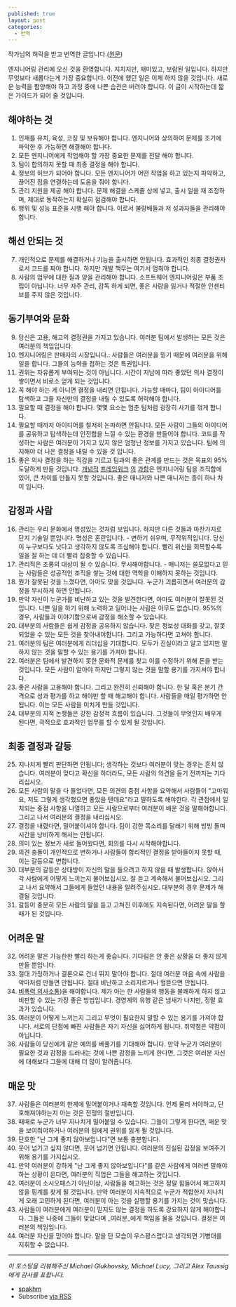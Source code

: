 ```yaml
---
published: true
layout: post
categories:
  - 번역
---
```


작가님의 허락을 받고 번역한 글입니다.([원문](https://www.defmacro.org/2014/10/03/engman.html))

엔지니어링 관리에 오신 것을  환영합니다. 지치지만, 재미있고, 보람된 일입니다. 하지만 무엇보다 새롭다는게 가장 중요합니다. 이전에 했던 일은 이제 하지 않을 것입니다. 새로운 능력을 함양해야 하고 과정 중에 나쁜 습관은 버려야 합니다. 이 글이 시작하는데 짧은 가이드가 되어 줄 것입니다.

해야하는 것
---

1. 인재를 유치, 육성, 코칭 및 보유해야 합니다. 엔지니어와 상의하여 문제를 조기에 파악한 후 가능하면 해결해야 합니다.
2. 모든 엔지니어에게 작업해야 할 가장 중요한 문제를 전달 해야 합니다.
3. 팀이 합의하지 못할 때 최종 결정을 해야 합니다.
4.  정보의 허브가 되어야 합니다. 모든 엔지니어가 어떤 작업을 하고 있는지 파악하고, 끊어진 점을 연결하는데 도움을 줘야 합니다.
5. 관리 지원을 제공 해야 합니다. 문제 해결을 스케줄 상에 넣고, 출시 일을 재 조정하며, 제대로 동작하는지 확실히 점검해야 합니다.
6. 행위 및 성능 표준을 시행 해야 합니다. 이로서 불량배들과 저 성과자들을 관리해야 합니다.

해선 안되는 것
---

7. 개인적으로 문제를 해결하거나 기능을 출시하면 안됩니다. 효과적인 최종 결정권자로서 코드를 짜야 합니다. 하지만 개발 책무는 여기서 멈춰야 합니다.
8. 사람의 업무에 대한 질과 양을 관리해야 합니다. 소프트웨어 엔지니어링은 부품 조립이 아닙니다. 너무 자주 관리, 감독 하게 되면, 좋은 사람을 잃거나 적절한 인센티브를 주지 않은 것입니다.

동기부여와 문화
---

9. 당신은 고용, 해고의 결정권을 가지고 있습니다. 여러분 팀에서 발생하는 모든 것은 여러분의 책임입니다.
10. 엔지니어링은 판매자의 시장입니다.: 사람들은 여러분을 믿기 때문에 여러분을 위해 일을 합니다. 그들의 능력을 접하는 것은 특권입니다.
11. 권위는 자유롭게 부여되는 것이 아닙니다. 시간이 지남에 따라 좋았던 의사 결정이 쌓이면서 비로소 얻게 되는 것입니다.
12. 꼭 해야 하는 게 아니면 결정을 내리면 안됩니다. 가능할 때마다, 팀이 아이디어를 탐색하고 그들 자신만의 결정을 내릴 수 있도록 허락해야 합니다.
13. 필요할 때 결정을 해야 합니다. 몇몇 요소는 멈춘 팀처럼 굉장히 사기를 꺾게 합니다.
14. 필요할 때까지 아이디어를 철저히 논파하면 안됩니다. 모든 사람이 그들의 아이디어를 공유하고 탐색하는데 안전함을 느낄 수 있는 환경을 만들어야 합니다. 코드를 작성하는 사람은 여러분이 가지고 있지 않은 엄청난 정보를 가지고 있습니다. 팀에 의지해야 더 나은 결정을 내릴 수 있을 것 입니다.
15. 좋은 의사 결정을 하는 직감을 기르고 팀과의 좋은 관계를 만드는 것은 목표의 95% 도달하게 만들 것입니다. [개념적](https://en.wikipedia.org/wiki/OKR) [프레임워크](https://en.wikipedia.org/wiki/Kanban) [의](https://en.wikipedia.org/wiki/Scrum_(software_development)) [과함](http://randsinrepose.com/archives/the-update-the-vent-and-the-disaster/)은 엔지니어링 팀을 조직함에 있어, 큰 차이를 만들지 못할 것입니다. 좋은 매니저와 나쁜 매니저는 종이 하나 차이 입니다.

감정과 사람
---

16. 관리는 우리 문화에서 명성있는 것처럼 보입니다. 하지만 다른 것들과 마찬가지로 단지 기술일 뿐입니다. 명성은 혼란입니다. - 변하기 쉬우며, 무작위적입니다. 당신이 누구보다도 낫다고 생각하지 않도록 조심해야 합니다. 빨리 위신을 회복할수록 일을 잘 하는 데 더 빨리 집중할 수 있습니다.
17. 관리직은 조롱의 대상이 될 수 있습니다. 무시해야합니다. - 매니저는 쓸모없다고 믿는 사람들은 성공적인 조직을 쌓는 것에 대한 역학을 이해하지 못하는 것입니다.
18. 뭔가 잘못된 것을 느꼈다면, 아마도 맞을 것입니다. 누군가 괴롭히면서 여러분의 감정을 무시하게 하면 안됩니다.
19. 만약 자신이 누군가를 비난하고 있는 것을 발견한다면, 아마도 여러분이 잘못된 것입니다. 나쁜 일을 하기 위해 노력하고 일어나는 사람은 아무도 없습니다. 95%의 경우, 사람들과 이야기함으로써 감정을 해소할 수 있습니다.
20. 대부분의 사람들은 쉽게 감정을 공유하지 않습니다. 잦은 정보성 대화를 갖고, 잘못되었을 수 있는 모든 것을 찾아내야합니다. 그리고 가능하다면 고쳐야 합니다.
21. 여러분의 팀은 여러분에게 리더십을 기대합니다. 모두가 진실이라고 알고 있지만 말하지 않는 것을 말할 수 있는 용기를 가져야 합니다.
22. 여러분은 팀에서 발견하지 못한 문화적 문제를 찾고 이를 수정하기 위해 돈을 받는 것입니다.  모든 사람이 알아야 하지만 그렇지 않는 것을 말할 용기를 가지셔야 합니다.
23. 좋은 사람을 고용해야 합니다. 그리고 완전히 신뢰해야 합니다. 한 달 혹은 분기 간격으로 성과 평가를 하고 해야만 할 때 해고해야 합니다.  사람들을 매일 평가하면 안됩니다. 이는 모든 사람을 미치게 만들 것입니다.
24. 대부분의 지적 논쟁들은 강한 감정적 흐름이 있습니다. 그것들이 무엇인지 배우게 된다면, 극적으로 효과적인 업무를 할 수 있게 될 것입니다.

최종 결정과 갈등
---

25. 지나치게 빨리 판단하면 안됩니다; 생각하는 것보다 여러분이 맞는 경우는 흔치 않습니다. 여러분이 맞다고 확신을 하더라도, 모든 사람의 의견을 듣기 전까지는 기다리십시오.
26. 모든 사람의 말을 다 들었다면, 모든 의견의 중점 사항을 요약해서 사람들이 "고마워요, 저도 그렇게 생각했으면 좋았을 텐데요"라고 말하도록 해야한다. 각 관점에서 일치되는 중점 사항을 나열하고 모든 사람으로부터 여러분이 배운 것을 말해야합니다. 그리고 나서 여러분의 결정을 내리십시오.
27. 결정을 내렸다면, 밀어붙이셔야 합니다. 팀이 강한 목소리를 달래기 위해 빙빙 돌며 시간을 낭비하게 해서는 안됩니다.
28. 의미 있는 정보가 새로 들어왔다면, 회의를 다시 시작해야합니다.
29. 의견 충돌이 개인적으로 변하거나 사람들이 합리적인 결정을 받아들이지 못할 때, 이는 갈등으로 변합니다.
30. 대부분의 갈등은 상대방이 자신의 말을 들으려고 하지 않을 때 발생합니다. 앉아서 각 사람에게 어떻게 느끼는지 물어보십시오. 잘 듣고 계속해서 물어보십시오. 그리고 나서 요약해서 그들에게 들었던 내용을 알려주십시오. 대부분의 경우 문제가 해결될 것입니다.
31. 갈등이 충분히 모든 사람의 말을 듣고 고쳐진 이후에도 지속된다면, 어려운 말을 할 때가 된 것입니다.

어려운 말
---

32. 어려운 말은 가능한한 빨리 하는게 좋습니다. 기다림은 안 좋은 상황을 더 좋지 않게 만들 뿐입니다.
33. 절대 가정하거나 결론으로 건너 뛰지 말아야 합니다. 절대 여러분 마음 속에 사람을 악마처럼 만들면 안됩니다. 절대 비난하고 소리지르거나 헐뜯으면 안됩니다.
34.  [비폭력 의사소통](http://firstround.com/article/power-up-your-team-with-nonviolent-communication-principles))을 해야합니다. 제가 아는 한 사람들의 행동을 불쾌하게 하지 않고 비판할 수 있는 가장 좋은 방법입니다. 경영계의 유행 같은 냄새가 나지만, 정말 효과가 있습니다.
35. 여러분이 어떻게 느끼는지 그리고 무엇이 필요한지 말할 수 있는 용기를 가져야 합니다. 서로의 단점에 빠진 사람들은 자기 자신을 싫어하게 됩니다. 취약점은 약점이 아닙니다.
36. 사람들이 당신에게 같은 예의를 베풀기를 기대해야 합니다. 만약 누군가 여러분이 필요한 것과 감정을 드러내는 것에 나쁜 감정을 느끼게 한다면, 그것은 여러분 자신에 대해보다 그들에 대해 더 많이 알려줍니다.

매운 맛
---

37. 사람들은 여러분의 한계에 밀어붙이거나 재촉할 것입니다. 언제 물러 서야하고, 단호해져야하는지 아는 것은 전쟁의 절반입니다.
38. 때때로 누군가 너무 지나치게 밀어붙일 수 있습니다. 그들이 그렇게 한다면, 매운 맛을 보여줘야하거나 여러분의 팀에게 권위를 잃게 될 것입니다.
39. 단호한 "난 그게 좋지 않아보입니다"면 보통 충분합니다.
40. 웃어 넘기고 싶지 않다면, 웃어 넘기면 안됩니다. 여러분의 진실된 감정을 보여주기 위해 용기를 가지십시오.
41. 만약 여러분이 강하게 "난 그게 좋지 않아보입니다"를 같은 사람에게 여러번 말해야하는 상황이 온다면, 여러분의 직업은 그들을 해고하는 것입니다.
42. 여러분이 소시오패스가 아닌이상, 사람들을 해고하는 것은 정말 힘들어서 해고하지 않을 핑계를 찾게 될 것입니다. 만약 여러분이 지속적으로 누군가 적합한지 지나치게 오래 고민하게 된다면, 여러분이 아는 것을 실행할 용기를 가지는 것이 맞습니다.
43. 사람들이 여러분에게 여러분이 믿지도 않는 결정을 하도록 강요하지 않게 해야합니다. 그들은 나중에 그들이 맞았다며 _여러분_에게 책임을 물을 것입니다. 결정은 여러분의 책임입니다.
44. 여러분 자신을 믿어야 합니다. 말을 탄 모습이 우스꽝스럽다고 생각되면 기병대를 지휘할 수 없습니다.

* * *

_이 포스팅을 리뷰해주신 Michael Glukhovsky, Michael Lucy, 그리고 Alex Taussig에게 감사를 표합니다._



*   [spakhm](https://twitter.com/spakhm)
*   Subscribe [via RSS](/feed.xml)
